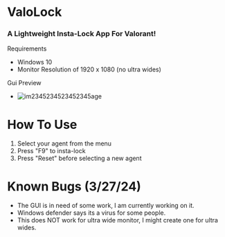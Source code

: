 # ValoLock
### A Lightweight Insta-Lock App For Valorant!

Requirements
- Windows 10 
- Monitor Resolution of 1920 x 1080 (no ultra wides)

Gui Preview

- ![im2345234523452345age](https://github.com/Lem0nWare/ValoLock/assets/121567894/3c96a23d-cc49-4396-849c-35522fcf5df2)

# How To Use

1. Select your agent from the menu
2. Press "F9" to insta-lock
3. Press "Reset" before selecting a new agent

# Known Bugs (3/27/24)

- The GUI is in need of some work, I am currently working on it.
- Windows defender says its a virus for some people.
- This does NOT work for ultra wide monitor, I might create one for ultra wides.

